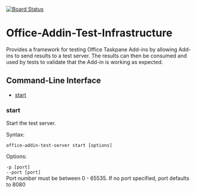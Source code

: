 [![Board Status](https://tcourtneyowen.visualstudio.com/a43f52aa-fccb-4726-afa5-290e4364db0b/7ee1e3f7-76fc-46e4-828b-574a14779ad4/_apis/work/boardbadge/dd42981f-546f-4d07-a13b-6e6209ca1528)](https://tcourtneyowen.visualstudio.com/a43f52aa-fccb-4726-afa5-290e4364db0b/_boards/board/t/7ee1e3f7-76fc-46e4-828b-574a14779ad4/Microsoft.RequirementCategory)
# Office-Addin-Test-Infrastructure

Provides a framework for testing Office Taskpane Add-ins by allowing Add-ins to send results to a test server.  The results can then be consumed and used
by tests to validate that the Add-in is working as expected.

## Command-Line Interface
* [start](#start)

### start
Start the test server. 

Syntax:

`office-addin-test-server start [options]`

Options:

`-p [port]`<br>
`--port [port]`<br>
    Port number must be between 0 - 65535. If no port specified, port defaults to 8080
#
